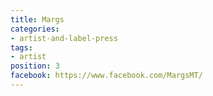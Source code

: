 ```yaml
---
title: Margs
categories:
- artist-and-label-press
tags:
- artist
position: 3
facebook: https://www.facebook.com/MargsMT/
---
```



